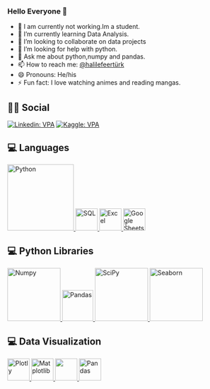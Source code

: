 ### Hello Everyone 👋


- 🔭 I am currently not working.Im a student.
- 🌱 I’m currently learning Data Analysis.
- 👯 I’m looking to collaborate on data projects
- 🤔 I’m looking for help with python.
- 💬 Ask me about python,numpy and pandas.
- 📫 How to reach me: [@halilefeertürk](mailto:efelokko2323e@gmail.com)
- 😄 Pronouns: He/his
- ⚡ Fun fact: I love watching animes and reading mangas.





## :man::woman: Social
[![Linkedin: VPA](https://img.shields.io/badge/linkedin-%230077B5.svg?&style=for-the-badge&logo=linkedin&logoColor=white)](https://www.linkedin.com/in/halil-efe-ert%C3%BCrk-3341a9265/)
[![Kaggle: VPA](https://img.shields.io/badge/Kaggle-20BEFF?style=for-the-badge&logo=Kaggle&logoColor=white)](https://www.kaggle.com/elzy1234)

## 💻 Languages

<a href="#" target="_blank"> <img src="https://upload.wikimedia.org/wikipedia/commons/thumb/f/f8/Python_logo_and_wordmark.svg/2560px-Python_logo_and_wordmark.svg.png" alt="Python" width="150"/> </a>
<a href="#" target="_blank"> <img src="https://www.kindpng.com/picc/m/403-4036315_microsoft-sql-server-logo-sql-server-logo-svg.png" alt="SQL" height="50"/> </a>
<a href="#" target="_blank"> <img src="https://www.versionmuseum.com/images/applications/microsoft-excel/microsoft-excel%5E2016%5Eexcel-logo-new.png" alt="Excel" height="50"/> </a>
<a href="#" target="_blank"> <img src="https://smartgyann.files.wordpress.com/2020/05/457-4573752_read-more-on-how-you-can-use-your.png" alt="Google Sheets" height="50"/> </a>

## 💻 Python Libraries

<a href="#" target="_blank"> <img src="https://numpy.org/doc/stable/_static/numpylogo.svg" alt="Numpy" width="120"/> </a>
<a href="#" target="_blank"> <img src="https://upload.wikimedia.org/wikipedia/commons/thumb/e/ed/Pandas_logo.svg/2560px-Pandas_logo.svg.png" alt="Pandas" height="70"/> </a>
<a href="#" target="_blank"> <img src="https://www.fullstackpython.com/img/logos/scipy.png" alt="SciPy" width="120"/> </a>
<a href="#" target="_blank"> <img src="https://seaborn.pydata.org/_static/logo-wide-lightbg.svg" alt="Seaborn" width="120"/> </a>

## 💻 Data Visualization

<a href="#" target="_blank"> <img src="https://encrypted-tbn0.gstatic.com/images?q=tbn:ANd9GcRl3CD0wViTI8CQv8BIIwHuZUip9d1AN8SPmz7TmabBs9byPVCFZ32U_psrvLGir_NsBzI&usqp=CAU" alt="Plotly" height="50"/> </a>
<a href="#" target="_blank"> <img src="https://matplotlib.org/stable/_static/logo2_compressed.svg" alt="Matplotlib" height="50"/> </a>
<a href="#" target="_blank"> <img src="https://seaborn.pydata.org/_static/logo-wide-lightbg.svg" height="50"/> </a>
<a href="#" target="_blank"> <img src="https://upload.wikimedia.org/wikipedia/commons/thumb/e/ed/Pandas_logo.svg/2560px-Pandas_logo.svg.png" alt="Pandas" height="50"/> </a>

